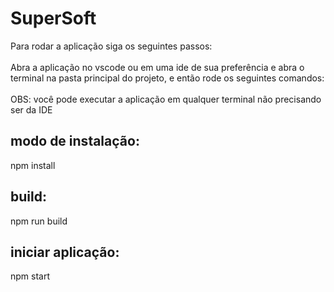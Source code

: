 # SuperSoft
Para rodar a aplicação siga os seguintes passos:<br><br>
Abra a aplicação no vscode ou em uma ide de sua preferência e abra o terminal na pasta principal do projeto, e então rode os seguintes comandos:
<br><br>
OBS: você pode executar a aplicação em qualquer terminal não precisando ser da IDE
## modo de instalação:
npm install

## build:
npm run build

## iniciar aplicação:
npm start
